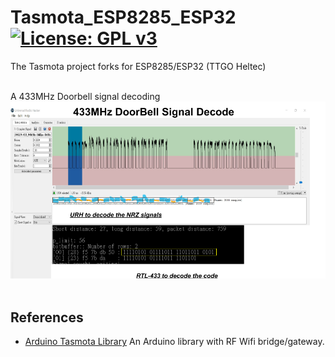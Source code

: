 # Tasmota_ESP8285_ESP32 [![License: GPL v3](https://img.shields.io/badge/License-GPLv3-blue.svg)](https://www.gnu.org/licenses/gpl-3.0)<br>
The Tasmota project forks for ESP8285/ESP32 (TTGO Heltec)

<br>
A 433MHz Doorbell signal decoding <br>
<img src="pic/DoorBell433.png" width=720/>
<br><br>

## References
  - [Arduino Tasmota Library](https://github.com/arendst/Tasmota) An Arduino library with RF Wifi bridge/gateway.
